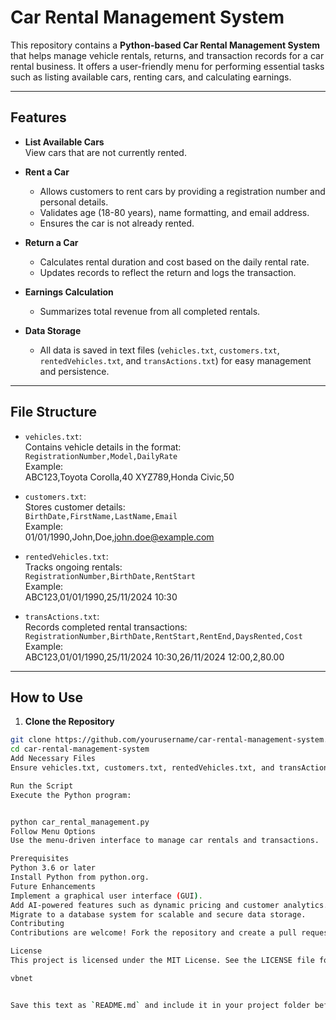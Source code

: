 # Car Rental Management System

This repository contains a **Python-based Car Rental Management System** that helps manage vehicle rentals, returns, and transaction records for a car rental business. It offers a user-friendly menu for performing essential tasks such as listing available cars, renting cars, and calculating earnings.

---

## Features

- **List Available Cars**  
  View cars that are not currently rented.

- **Rent a Car**  
  - Allows customers to rent cars by providing a registration number and personal details.
  - Validates age (18-80 years), name formatting, and email address.
  - Ensures the car is not already rented.

- **Return a Car**  
  - Calculates rental duration and cost based on the daily rental rate.
  - Updates records to reflect the return and logs the transaction.

- **Earnings Calculation**  
  - Summarizes total revenue from all completed rentals.

- **Data Storage**  
  - All data is saved in text files (`vehicles.txt`, `customers.txt`, `rentedVehicles.txt`, and `transActions.txt`) for easy management and persistence.

---

## File Structure

- `vehicles.txt`:  
  Contains vehicle details in the format:  
  `RegistrationNumber,Model,DailyRate`  
  Example:  
ABC123,Toyota Corolla,40 XYZ789,Honda Civic,50


- `customers.txt`:  
Stores customer details:  
`BirthDate,FirstName,LastName,Email`  
Example:  
01/01/1990,John,Doe,john.doe@example.com


- `rentedVehicles.txt`:  
Tracks ongoing rentals:  
`RegistrationNumber,BirthDate,RentStart`  
Example:  
ABC123,01/01/1990,25/11/2024 10:30


- `transActions.txt`:  
Records completed rental transactions:  
`RegistrationNumber,BirthDate,RentStart,RentEnd,DaysRented,Cost`  
Example:  
ABC123,01/01/1990,25/11/2024 10:30,26/11/2024 12:00,2,80.00



---

## How to Use

1. **Clone the Repository**  
 ```bash
 git clone https://github.com/yourusername/car-rental-management-system.git
 cd car-rental-management-system
Add Necessary Files
Ensure vehicles.txt, customers.txt, rentedVehicles.txt, and transActions.txt are present in the directory. Populate these files with the required data as per the format above.

Run the Script
Execute the Python program:


python car_rental_management.py
Follow Menu Options
Use the menu-driven interface to manage car rentals and transactions.

Prerequisites
Python 3.6 or later
Install Python from python.org.
Future Enhancements
Implement a graphical user interface (GUI).
Add AI-powered features such as dynamic pricing and customer analytics.
Migrate to a database system for scalable and secure data storage.
Contributing
Contributions are welcome! Fork the repository and create a pull request with your improvements.

License
This project is licensed under the MIT License. See the LICENSE file for details.

vbnet


Save this text as `README.md` and include it in your project folder before uploading to GitHub. Let me know if you need additional changes!





